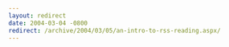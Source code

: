 ```yaml
---
layout: redirect
date: 2004-03-04 -0800
redirect: /archive/2004/03/05/an-intro-to-rss-reading.aspx/
---
```

